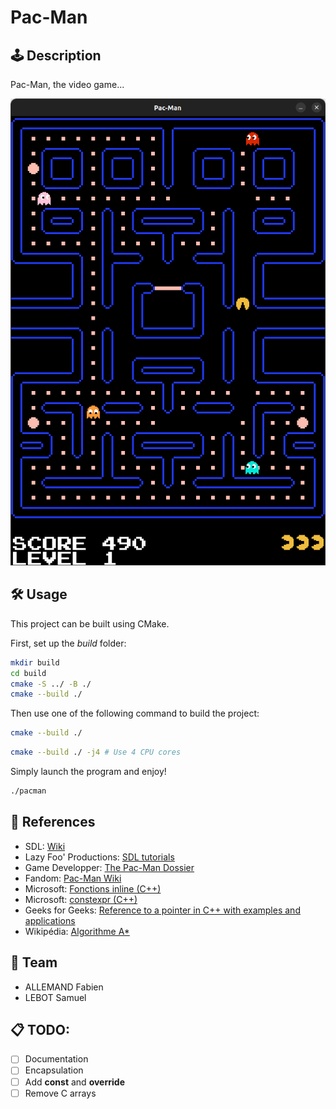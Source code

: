 # Pac-Man

## 🕹️ Description

Pac-Man, the video game...

![](screenshot.png)

## 🛠 Usage

This project can be built using CMake.

First, set up the *build* folder:
```bash
mkdir build
cd build
cmake -S ../ -B ./
cmake --build ./
```
Then use one of the following command to build the project:
```bash
cmake --build ./
```
```bash
cmake --build ./ -j4 # Use 4 CPU cores
```
Simply launch the program and enjoy!
```bash
./pacman
```

## 🔗 References

- SDL: [Wiki](https://wiki.libsdl.org/SDL2/FrontPage)
- Lazy Foo' Productions: [SDL tutorials](https://lazyfoo.net/tutorials/SDL/index.php)
- Game Developper: [The Pac-Man Dossier](https://www.gamedeveloper.com/design/the-pac-man-dossier)
- Fandom: [Pac-Man Wiki](https://pacman.fandom.com/wiki/Maze_Ghost_AI_Behaviors)
- Microsoft: [Fonctions inline (C++)](https://learn.microsoft.com/fr-fr/cpp/cpp/inline-functions-cpp?view=msvc-170)
- Microsoft: [constexpr (C++)](https://learn.microsoft.com/fr-fr/cpp/cpp/constexpr-cpp?view=msvc-170)
- Geeks for Geeks: [Reference to a pointer in C++ with examples and applications](https://www.geeksforgeeks.org/reference-to-a-pointer-in-c-with-examples-and-applications/)
- Wikipédia: [Algorithme A*](https://fr.wikipedia.org/wiki/Algorithme_A*)

## 👥 Team
- ALLEMAND Fabien
- LEBOT Samuel

## 📋 TODO:
- [ ] Documentation
- [ ] Encapsulation
- [ ] Add **const** and **override**
- [ ] Remove C arrays